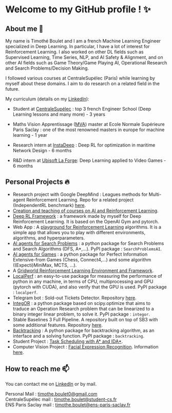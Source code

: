 # Welcome to my GitHub profile ! ✨

## About me 🙂

My name is Timothé Boulet and I am a french Machine Learning Engineer specialized in Deep Learning. In particular, I have a lot of interest for Reinforcement Learning. I also worked on other DL fields such as Supervised Learning, Time Series, NLP, and AI Safety & Alignment, and on other AI fields such as Game Theory/Game Playing AI, Operational Research and Search Problems/Decision Making.

I followed various courses at CentraleSupélec (Paris) while learning by myself about these domains. I aim to do research on a related field in the future.

My curriculum (details on my [LinkedIn](https://www.linkedin.com/in/tboulet)):
- Student at [CentraleSupélec](https://www.centralesupelec.fr/) : top 3 french Engineer School (Deep Learning lessons and many more) - 3 years

- Maths Vision Apprentissage ([MVA](https://www.master-mva.com/)) master at Ecole Normale Supérieure Paris Saclay : one of the most renowned masters in europe for machine learning - 1 year

- Research intern at [InstaDeep](https://www.instadeep.com/) : Deep RL for optimization in maritime Network Design - 6 months

- R&D intern at [Ubisoft La Forge](https://www.ubisoft.com/fr-fr/studio/laforge): Deep Learning applied to Video Games - 6 months


## Personal Projects 🔥

- Research project with Google DeepMind : Leagues methods for Multi-agent Reinforcement Learning. Repo for a related project (IndependentRL benchmark) [here](https://github.com/tboulet/MARL-Benchmark-with-OpenSpiel).
- [Creation and teaching of courses on AI and Reinforcement Learning](https://github.com/tboulet/Formation-Reinforcement-Learning).
- [Deep RL Framework](https://github.com/tboulet/Deep-RL-Framework) : a framework made by myself for Deep Reinforcement Learning. It is based on the OpenAI Gym and pytorch.
- Web App : A [playground for Reinforcement Learning](https://share.streamlit.io/tboulet/formation-reinforcement-learning/main/app.py) algorithms. It is a simple app that allows you to play with different environments, algorithms, and hyperparameters.
- [AI agents for Search Problems](https://github.com/tboulet/AI-Agents-for-Search-Problems) : a python package for Search Problems and Search Algorithms (DFS, A*,...). PyPI package : ``SearchProblemsAI``.
- [AI agents for Games](https://github.com/tboulet/AI-Agents-for-Games) : a python package for Perfect Information Extensive-from Games (Chess, Connect4,...) and some algorithm ((Expecti)MiniMax, MCTS, ...).
- A [Gridworld Reinforcement Learning Environment and Framework](https://github.com/tboulet/gridworld_rl).
- [LocalPerf](https://github.com/tboulet/Local-Python-Performance) : an easy-to-use package for measuring the performance of python in any machine, in terms of CPU, multiprocessing and GPU (pytorch with CUDA), and also verify that the GPU is used. PyPI package : ``localperf``.
- Telegram bot : Sold-out Tickets Detector. Repository [here](https://github.com/tboulet/Sold-out-Tickets-Detector).
- [IntegOR](https://github.com/tboulet/IntegOR) : a python package based on scipy.optimize that aims to traduce an Operation Research problem that can be linearized to a binary integer linear problem, to solve it. PyPI package : ``integor``.
- Stable Baselines 3 Full Pipeline. A repository built on top of SB3 with some additional features. Repository [here](https://github.com/tboulet/StableBaselines3FullPipeline).
- [Backtracking](https://github.com/tboulet/backtracking_algorithm) : A python package for backtracking algorithm, as an interface and a solving function. PyPI package : ``backtracking``.
- Student Project : [Task Scheduling with A* and IDA*](https://github.com/tboulet/task-scheduling).
- Computer Vision Project : [Facial Expression Recognition](https://github.com/tboulet/Face-Expression-Recognition). Information [here](https://www.hubia.org/post/facial-expression-recognition-algorithm).


## How to reach me 📫

You can contact me on [LinkedIn](https://www.linkedin.com/in/tboulet) or by mail.

Personal Mail : timothe.boulet0@gmail.com <br>
CentraleSupélec mail : timothe.boulet@student-cs.fr <br>
ENS Paris Saclay mail : timothe.boulet@ens-paris-saclay.fr <br>
